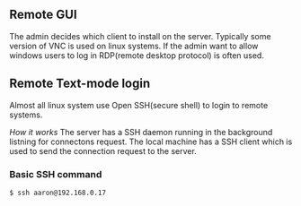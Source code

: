 ## Remote GUI
The admin decides which client to install on the server. Typically some 
version of VNC is used on linux systems. If the admin want to allow windows 
users to log in RDP(remote desktop protocol) is often used.

## Remote Text-mode login
Almost all linux system use Open SSH(secure shell) to login to remote systems.


*How it works* The server has a SSH daemon running in the background listning 
for connectons request. The local machine has a SSH client which is used to 
send the connection request to the server.


### **Basic SSH command**

```bash
$ ssh aaron@192.168.0.17
```
